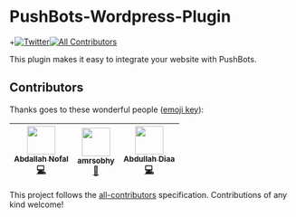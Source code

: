 # PushBots-Wordpress-Plugin

+[![Twitter](https://img.shields.io/twitter/url/https/github.com/pushbots.svg?style=social&label=Follow)](https://twitter.com/intent/follow?screen_name=pushbots)[![All Contributors](https://img.shields.io/badge/all_contributors-3-orange.svg?style=flat-square)](#contributors)



This plugin makes it easy to integrate your website with PushBots. 

## Contributors

Thanks goes to these wonderful people ([emoji key](https://github.com/kentcdodds/all-contributors#emoji-key)):

<!-- ALL-CONTRIBUTORS-LIST:START - Do not remove or modify this section -->
| [<img src="https://avatars0.githubusercontent.com/u/4125944?v=4" width="50px;"/><br /><sub><b>Abdallah Nofal</b></sub>](https://www.facebook.com/abdullah.nofall)<br />[💻](https://github.com/PushBots/PushBots-Wordpress-Plugin/commits?author=AbdallahNofal "Code") | [<img src="https://avatars0.githubusercontent.com/u/6784122?v=4" width="50px;"/><br /><sub><b>amrsobhy</b></sub>](http://amrsobhy.com)<br />[🔌](#plugin-amrsobhy "Plugin/utility libraries") | [<img src="https://avatars2.githubusercontent.com/u/733794?v=4" width="50px;"/><br /><sub><b>Abdullah Diaa</b></sub>](https://abdullahdiaa.com)<br />[💻](https://github.com/PushBots/PushBots-Wordpress-Plugin/commits?author=AbdullahDiaa "Code") | 
| :---: | :---: | :---: | 
<!-- ALL-CONTRIBUTORS-LIST:END -->

This project follows the [all-contributors](https://github.com/kentcdodds/all-contributors) specification. Contributions of any kind welcome!